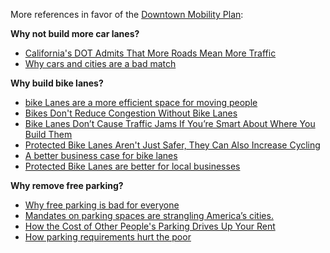More references in favor of the [Downtown Mobility Plan](http://www.downtownsdmobility.com/app_pages/view/10):

**Why not build more car lanes?**
* [California's DOT Admits That More Roads Mean More Traffic](http://www.citylab.com/commute/2015/11/californias-dot-admits-that-more-roads-mean-more-traffic/415245/)
* [Why cars and cities are a bad match](https://www.washingtonpost.com/news/in-theory/wp/2016/03/02/buses-and-trains-thats-what-will-solve-congestion/)

**Why build bike lanes?**
* [bike Lanes are a more efficient space for moving people](http://humantransit.org/2012/09/the-photo-that-explains-almost-everything.html)
* [Bikes Don't Reduce Congestion Without Bike Lanes](http://www.peopleforbikes.org/blog/entry/real-talk-bikes-cant-reduce-congestion-without-bike-lanes)
* [Bike Lanes Don’t Cause Traffic Jams If You’re Smart About Where You Build Them](http://fivethirtyeight.com/features/bike-lanes-dont-cause-traffic-jams-if-youre-smart-about-where-you-build-them/)
* [Protected Bike Lanes Aren't Just Safer, They Can Also Increase Cycling](http://www.citylab.com/commute/2014/06/protected-bike-lanes-arent-just-safer-they-can-also-increase-cycling/371958/)
* [A better business case for bike lanes](https://slowstreets.wordpress.com/2016/02/05/a-better-business-case-for-bike-lanes/)
* [Protected Bike Lanes are better for local businesses](https://drive.google.com/file/d/0B9eak1qZWQ4WYnRDN3NIQWlsQXM/view)

**Why remove free parking?**
* [Why free parking is bad for everyone](http://www.vox.com/2014/6/27/5849280/why-free-parking-is-bad-for-everyone)
* [Mandates on parking spaces are strangling America’s cities.](http://www.slate.com/articles/business/moneybox/2013/07/free_parking_isn_t_free_parking_mandates_hurt_america_s_cities.html)
* [How the Cost of Other People's Parking Drives Up Your Rent](http://www.citylab.com/housing/2013/12/how-cost-other-peoples-parking-drives-your-rent/7862/)
* [How parking requirements hurt the poor](https://www.washingtonpost.com/news/in-theory/wp/2016/03/03/how-parking-requirements-hurt-the-poor/)
